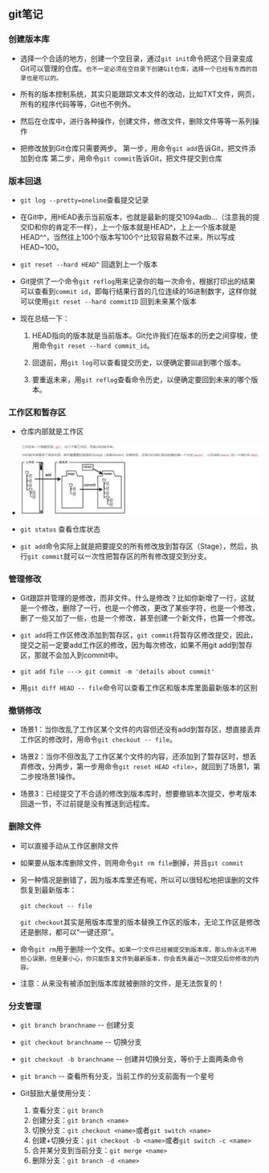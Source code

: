 ## git笔记

### 创建版本库
* 选择一个合适的地方，创建一个空目录，通过`git init`命令把这个目录变成Git可以管理的仓库。`也不一定必须在空目录下创建Git仓库，选择一个已经有东西的目录也是可以的。`

* 所有的版本控制系统，其实只能跟踪文本文件的改动，比如TXT文件，网页，所有的程序代码等等，Git也不例外。

* 然后在仓库中，进行各种操作，创建文件，修改文件，删除文件等等一系列操作

* 把修改放到Git仓库只需要两步。
第一步，用命令`git add`告诉Git，把文件添加到仓库
第二步，用命令`git commit`告诉Git，把文件提交到仓库

### 版本回退

* `git log --pretty=oneline`查看提交记录

* 在Git中，用HEAD表示当前版本，也就是最新的提交1094adb...（注意我的提交ID和你的肯定不一样），上一个版本就是HEAD^，上上一个版本就是HEAD^^，当然往上100个版本写100个^比较容易数不过来，所以写成HEAD~100。

* `git reset --hard HEAD^` 回退到上一个版本

* Git提供了一个命令`git reflog`用来记录你的每一次命令，根据打印出的结果可以查看到`commit id`，即每行结果行首的几位连续的16进制数字，这样你就可以使用`git reset --hard commitID` 回到未来某个版本

* 现在总结一下：
  1. HEAD指向的版本就是当前版本。Git允许我们在版本的历史之间穿梭，使用命令`git reset --hard commit_id`。

  2. 回退前，用`git log`可以查看提交历史，以便确定要`回退`到哪个版本。

  3. 要重返未来，用`git reflog`查看命令历史，以便确定要回到未来的哪个版本。

### 工作区和暂存区

* 仓库内部就是工作区

* ![stage](stage.png)

* `git status` 查看仓库状态

* `git add`命令实际上就是把要提交的所有修改放到暂存区（Stage），然后，执行`git commit`就可以一次性把暂存区的所有修改提交到分支。


### 管理修改
* Git跟踪并管理的是修改，而非文件。什么是修改？比如你新增了一行，这就是一个修改，删除了一行，也是一个修改，更改了某些字符，也是一个修改，删了一些又加了一些，也是一个修改，甚至创建一个新文件，也算一个修改。

* `git add`将工作区修改添加到暂存区，`git commit`将暂存区修改提交，因此，提交之前一定要add工作区的修改，因为每次修改，如果不用git add到暂存区，那就不会加入到commit中。

* `git add file ---> git commit -m 'details about commit'`

* 用`git diff HEAD -- file`命令可以查看工作区和版本库里面最新版本的区别

### 撤销修改
* 场景1：当你改乱了工作区某个文件的内容但还没有add到暂存区，想直接丢弃工作区的修改时，用命令`git checkout -- file`。

* 场景2：当你不但改乱了工作区某个文件的内容，还添加到了暂存区时，想丢弃修改，分两步，第一步用命令`git reset HEAD <file>`，就回到了场景1，第二步按场景1操作。

* 场景3：已经提交了不合适的修改到版本库时，想要撤销本次提交，参考版本回退一节，不过前提是没有推送到远程库。

### 删除文件

* 可以直接手动从工作区删除文件

* 如果要从版本库删除文件，则用命令`git rm file`删掉，并且`git commit`

* 另一种情况是删错了，因为版本库里还有呢，所以可以很轻松地把误删的文件恢复到最新版本：
  ```
  git checkout -- file
  ```
  `git checkout`其实是用版本库里的版本替换工作区的版本，无论工作区是修改还是删除，都可以“一键还原”。

* 命令`git rm`用于删除一个文件。`如果一个文件已经被提交到版本库，那么你永远不用担心误删，但是要小心，你只能恢复文件到最新版本，你会丢失最近一次提交后你修改的内容。`

* 注意：从来没有被添加到版本库就被删除的文件，是无法恢复的！

### 分支管理

* `git branch branchname` -- 创建分支
* `git checkout branchname` -- 切换分支
* `git checkout -b branchname` -- 创建并切换分支，等价于上面两条命令
* `git branch` -- 查看所有分支，当前工作的分支前面有一个星号

* Git鼓励大量使用分支：
  1. 查看分支：`git branch`
  2. 创建分支：`git branch <name>`
  3. 切换分支：`git checkout <name>`或者`git switch <name>`
  4. 创建+切换分支：`git checkout -b <name>`或者`git switch -c <name>`
  5. 合并某分支到当前分支：`git merge <name>`
  6. 删除分支：`git branch -d <name>`

